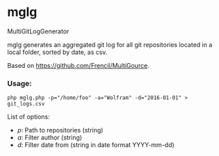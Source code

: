 # mglg
MultiGitLogGenerator

mglg generates an aggregated git log for all git repositories located in a local folder, sorted by date, as csv.

Based on https://github.com/Frencil/MultiGource.

### Usage: 

`
php mglg.php -p="/home/foo" -a="Wolfram" -d="2016-01-01" > git_logs.csv
`

List of options:
- *p*: Path to repositories (string)
- *a*: Filter author  (string)
- *d*: Filter date from (string in date format YYYY-mm-dd) 